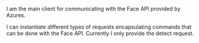 I am the main client for communicating with the Face API provided by Azures. 

I can instantiate different types of requests encapsulating commands that can be done with the Face API.
Currently I only provide the detect request.